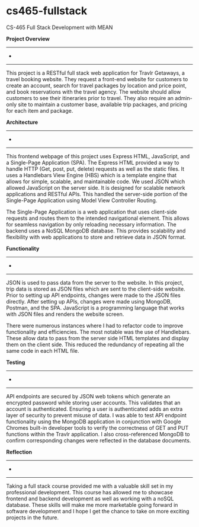 # cs465-fullstack
CS-465 Full Stack Development with MEAN

**Project Overview**
***
-
<hr/>

This project is a RESTful full stack web application for Travlr Getaways, a travel booking website. They request a front-end website for customers to create an account, search for travel packages by location and price point, and book reservations with the travel agency. The website should allow customers to see their itineraries prior to travel. They also require an admin-only site to maintain a customer base, available trip packages, and pricing for each item and package.

**Architecture**
***
-
<hr/>

This frontend webpage of this project uses Express HTML, JavaScript, and a Single-Page Application (SPA). The Express HTML provided a way to handle HTTP (Get, post, put, delete) requests as well as the static files. It uses a Handlebars View Engine (HBS) which is a template engine that allows for simple, scalable, and maintainable code. We used JSON which allowed JavaScript on the server side. It is designed for scalable network applications and RESTful APIs. This handled the server-side portion of the Single-Page Application using Model View Controller Routing.

The Single-Page Application is a web application that uses client-side requests and routes them to the intended navigational element. This allows for seamless navigation by only reloading necessary information. The backend uses a NoSQL MongoDB database. This provides scalability and flexibility with web applications to store and retrieve data in JSON format.  

**Functionality**
***
-
<hr/>
JSON is used to pass data from the server to the website. In this project, trip data is stored as JSON files which are sent to the client-side website. Prior to setting up API endpoints, changes were made to the JSON files directly. After setting up APIs, changes were made using MongoDB, Postman, and the SPA. JavaScript is a programming language that works with JSON files and renders the website screen. 

There were numerous instances where I had to refactor code to improve functionality and efficiencies. The most notable was the use of Handlebars. These allow data to pass from the server side HTML templates and display them on the client side. This reduced the redundancy of repeating all the same code in each HTML file. 

**Testing**
***
-
<hr/>

API endpoints are secured by JSON web tokens which generate an encrypted password while storing user accounts. This validates that an account is authenticated. Ensuring a user is authenticated adds an extra layer of security to prevent misuse of data. I was able to test API endpoint functionality using the MongoDB application in conjunction with Google Chromes built-in developer tools to verify the correctness of GET and PUT functions within the Travlr application. I also cross-referenced MongoDB to confirm corresponding changes were reflected in the database documents.

**Reflection**
***
-
<hr/>

Taking a full stack course provided me with a valuable skill set in my professional development. This course has allowed me to showcase frontend and backend development as well as working with a noSQL database. These skills will make me more marketable going forward in software development and I hope I get the chance to take on more exciting projects in the future.
